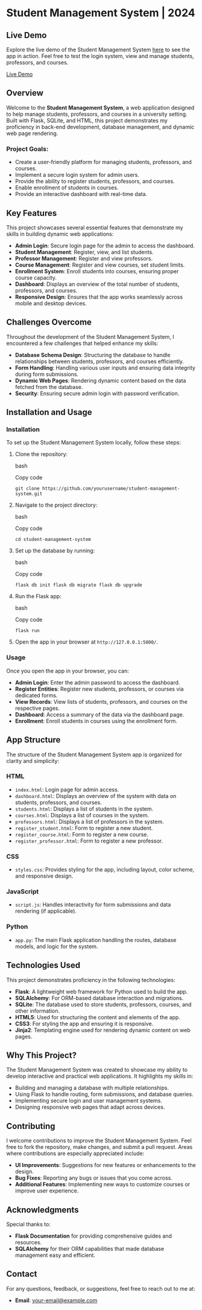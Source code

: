 Student Management System | 2024
================================

Live Demo
---------

Explore the live demo of the Student Management System [here](https://anthonydinunzioswe.github.io/SchoolAdminFlaskApp) to see the app in action. Feel free to test the login system, view and manage students, professors, and courses.

[Live Demo](https://anthonydinunzioswe.github.io/SchoolAdminFlaskApp)

Overview
--------

Welcome to the **Student Management System**, a web application designed to help manage students, professors, and courses in a university setting. Built with Flask, SQLite, and HTML, this project demonstrates my proficiency in back-end development, database management, and dynamic web page rendering.

### Project Goals:

-   Create a user-friendly platform for managing students, professors, and courses.
-   Implement a secure login system for admin users.
-   Provide the ability to register students, professors, and courses.
-   Enable enrollment of students in courses.
-   Provide an interactive dashboard with real-time data.

Key Features
------------

This project showcases several essential features that demonstrate my skills in building dynamic web applications:

-   **Admin Login**: Secure login page for the admin to access the dashboard.
-   **Student Management**: Register, view, and list students.
-   **Professor Management**: Register and view professors.
-   **Course Management**: Register and view courses, set student limits.
-   **Enrollment System**: Enroll students into courses, ensuring proper course capacity.
-   **Dashboard**: Displays an overview of the total number of students, professors, and courses.
-   **Responsive Design**: Ensures that the app works seamlessly across mobile and desktop devices.

Challenges Overcome
-------------------

Throughout the development of the Student Management System, I encountered a few challenges that helped enhance my skills:

-   **Database Schema Design**: Structuring the database to handle relationships between students, professors, and courses efficiently.
-   **Form Handling**: Handling various user inputs and ensuring data integrity during form submissions.
-   **Dynamic Web Pages**: Rendering dynamic content based on the data fetched from the database.
-   **Security**: Ensuring secure admin login with password verification.

Installation and Usage
----------------------

### Installation

To set up the Student Management System locally, follow these steps:

1.  Clone the repository:

    bash

    Copy code

    `git clone https://github.com/yourusername/student-management-system.git`

2.  Navigate to the project directory:

    bash

    Copy code

    `cd student-management-system`

3.  Set up the database by running:

    bash

    Copy code

    `flask db init
    flask db migrate
    flask db upgrade`

4.  Run the Flask app:

    bash

    Copy code

    `flask run`

5.  Open the app in your browser at `http://127.0.0.1:5000/`.

### Usage

Once you open the app in your browser, you can:

-   **Admin Login**: Enter the admin password to access the dashboard.
-   **Register Entities**: Register new students, professors, or courses via dedicated forms.
-   **View Records**: View lists of students, professors, and courses on the respective pages.
-   **Dashboard**: Access a summary of the data via the dashboard page.
-   **Enrollment**: Enroll students in courses using the enrollment form.

App Structure
-------------

The structure of the Student Management System app is organized for clarity and simplicity:

### **HTML**

-   `index.html`: Login page for admin access.
-   `dashboard.html`: Displays an overview of the system with data on students, professors, and courses.
-   `students.html`: Displays a list of students in the system.
-   `courses.html`: Displays a list of courses in the system.
-   `professors.html`: Displays a list of professors in the system.
-   `register_student.html`: Form to register a new student.
-   `register_course.html`: Form to register a new course.
-   `register_professor.html`: Form to register a new professor.

### **CSS**

-   `styles.css`: Provides styling for the app, including layout, color scheme, and responsive design.

### **JavaScript**

-   `script.js`: Handles interactivity for form submissions and data rendering (if applicable).

### **Python**

-   `app.py`: The main Flask application handling the routes, database models, and logic for the system.

Technologies Used
-----------------

This project demonstrates proficiency in the following technologies:

-   **Flask**: A lightweight web framework for Python used to build the app.
-   **SQLAlchemy**: For ORM-based database interaction and migrations.
-   **SQLite**: The database used to store students, professors, courses, and other information.
-   **HTML5**: Used for structuring the content and elements of the app.
-   **CSS3**: For styling the app and ensuring it is responsive.
-   **Jinja2**: Templating engine used for rendering dynamic content on web pages.

Why This Project?
-----------------

The Student Management System was created to showcase my ability to develop interactive and practical web applications. It highlights my skills in:

-   Building and managing a database with multiple relationships.
-   Using Flask to handle routing, form submissions, and database queries.
-   Implementing secure login and user management systems.
-   Designing responsive web pages that adapt across devices.

Contributing
------------

I welcome contributions to improve the Student Management System. Feel free to fork the repository, make changes, and submit a pull request. Areas where contributions are especially appreciated include:

-   **UI Improvements**: Suggestions for new features or enhancements to the design.
-   **Bug Fixes**: Reporting any bugs or issues that you come across.
-   **Additional Features**: Implementing new ways to customize courses or improve user experience.

Acknowledgments
---------------

Special thanks to:

-   **Flask Documentation** for providing comprehensive guides and resources.
-   **SQLAlchemy** for their ORM capabilities that made database management easy and efficient.

Contact
-------

For any questions, feedback, or suggestions, feel free to reach out to me at:

-   **Email**: your-email@example.com
